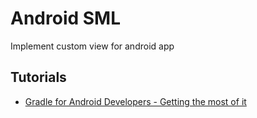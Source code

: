 # Android SML
Implement custom view for android app

## Tutorials
* [Gradle for Android Developers - Getting the most of it](https://blog.mindorks.com/gradle-for-android-developers-getting-the-most-of-it)
